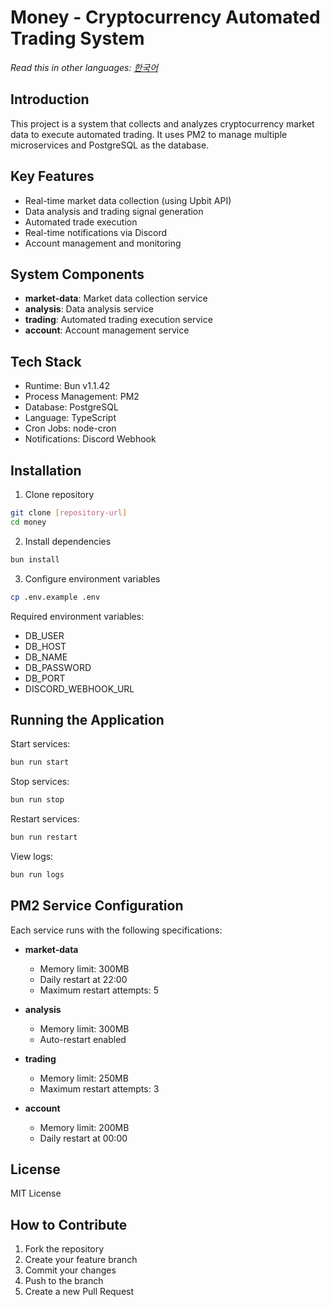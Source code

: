 # Money - Cryptocurrency Automated Trading System

*Read this in other languages: [한국어](README.ko.md)*

## Introduction
This project is a system that collects and analyzes cryptocurrency market data to execute automated trading. It uses PM2 to manage multiple microservices and PostgreSQL as the database.

## Key Features
- Real-time market data collection (using Upbit API)
- Data analysis and trading signal generation
- Automated trade execution
- Real-time notifications via Discord
- Account management and monitoring

## System Components
- **market-data**: Market data collection service
- **analysis**: Data analysis service
- **trading**: Automated trading execution service
- **account**: Account management service

## Tech Stack
- Runtime: Bun v1.1.42
- Process Management: PM2
- Database: PostgreSQL
- Language: TypeScript
- Cron Jobs: node-cron
- Notifications: Discord Webhook

## Installation

1. Clone repository
```bash
git clone [repository-url]
cd money
```

2. Install dependencies
```bash
bun install
```

3. Configure environment variables
```bash
cp .env.example .env
```
Required environment variables:
- DB_USER
- DB_HOST
- DB_NAME
- DB_PASSWORD
- DB_PORT
- DISCORD_WEBHOOK_URL

## Running the Application

Start services:
```bash
bun run start
```

Stop services:
```bash
bun run stop
```

Restart services:
```bash
bun run restart
```

View logs:
```bash
bun run logs
```

## PM2 Service Configuration
Each service runs with the following specifications:

- **market-data**
  - Memory limit: 300MB
  - Daily restart at 22:00
  - Maximum restart attempts: 5

- **analysis**
  - Memory limit: 300MB
  - Auto-restart enabled

- **trading**
  - Memory limit: 250MB
  - Maximum restart attempts: 3

- **account**
  - Memory limit: 200MB
  - Daily restart at 00:00

## License
MIT License

## How to Contribute
1. Fork the repository
2. Create your feature branch
3. Commit your changes
4. Push to the branch
5. Create a new Pull Request
